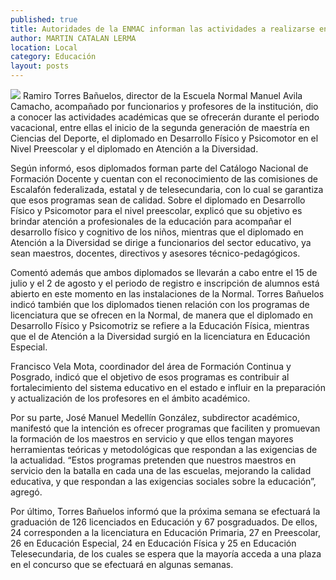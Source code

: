 ```yaml
---
published: true
title: Autoridades de la ENMAC informan las actividades a realizarse en las vacaciones
author: MARTIN CATALAN LERMA
location: Local
category: Educación
layout: posts
---
```


![](http://i.imgur.com/bEg8UUim.jpg)
Ramiro Torres Bañuelos, director de la Escuela Normal Manuel Avila Camacho, acompañado por funcionarios y profesores de la institución, dio a conocer las actividades académicas que se ofrecerán durante el periodo vacacional, entre ellas el inicio de la segunda generación de maestría en Ciencias del Deporte, el diplomado en Desarrollo Físico y Psicomotor en el Nivel Preescolar y el diplomado en Atención a la Diversidad.

Según informó, esos diplomados forman parte del Catálogo Nacional de Formación Docente y cuentan con el reconocimiento de las comisiones de Escalafón federalizada, estatal y de telesecundaria, con lo cual se garantiza que esos programas sean de calidad.
Sobre el diplomado en Desarrollo Físico y Psicomotor para el nivel preescolar, explicó que su objetivo es brindar atención a profesionales de la educación para acompañar el desarrollo físico y cognitivo de los niños, mientras que el diplomado en Atención a la Diversidad se dirige a funcionarios del sector educativo, ya sean maestros, docentes, directivos y asesores técnico-pedagógicos.

Comentó además que ambos diplomados se llevarán a cabo entre el 15 de julio y el 2 de agosto y el periodo de registro e inscripción de alumnos está abierto en este momento en las instalaciones de la Normal.
Torres Bañuelos indicó también que los diplomados tienen relación con los programas de licenciatura que se ofrecen en la Normal, de manera que el diplomado en Desarrollo Físico y Psicomotriz se refiere a la Educación Física, mientras que el de Atención a la Diversidad surgió en la licenciatura en Educación Especial.

Francisco Vela Mota, coordinador del área de Formación Continua y Posgrado, indicó que el objetivo de esos programas es contribuir al fortalecimiento del sistema educativo en el estado e influir en la preparación y actualización de los profesores en el ámbito académico.

Por su parte, José Manuel Medellín González, subdirector académico, manifestó que la intención es ofrecer programas que faciliten y promuevan la formación de los maestros en servicio y que ellos tengan mayores herramientas teóricas y metodológicas que respondan a las exigencias de la actualidad.
“Estos programas pretenden que nuestros maestros en servicio den la batalla en cada una de las escuelas, mejorando la calidad educativa, y que respondan a las exigencias sociales sobre la educación”, agregó.

Por último, Torres Bañuelos informó que la próxima semana se efectuará la graduación de 126 licenciados en Educación y 67 posgraduados. De ellos, 24 corresponden a la licenciatura en Educación Primaria, 27 en Preescolar, 26 en Educación Especial, 24 en Educación Física y 25 en Educación Telesecundaria, de los cuales se espera que la mayoría acceda a una plaza en el concurso que se efectuará en algunas semanas.
